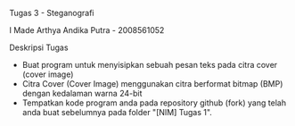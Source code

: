 Tugas 3 - Steganografi

I Made Arthya Andika Putra - 2008561052

Deskripsi Tugas
- Buat program untuk menyisipkan sebuah pesan teks pada citra cover (cover image)
- Citra Cover (Cover Image) menggunakan citra berformat bitmap (BMP) dengan kedalaman warna 24-bit
- Tempatkan kode program anda pada repository github (fork) yang telah anda buat sebelumnya pada folder "[NIM] Tugas 1".
